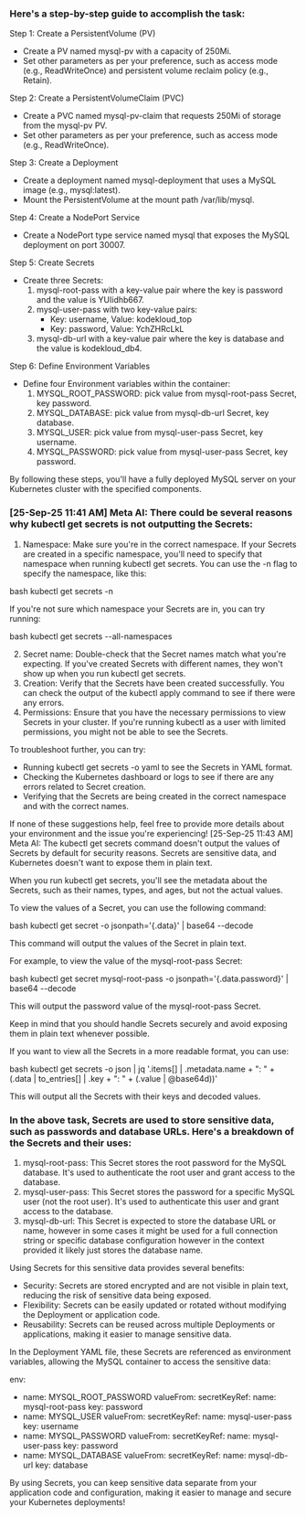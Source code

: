 ### Here's a step-by-step guide to accomplish the task:

Step 1: Create a PersistentVolume (PV)

- Create a PV named mysql-pv with a capacity of 250Mi.
- Set other parameters as per your preference, such as access mode (e.g., ReadWriteOnce) and persistent volume reclaim policy (e.g., Retain).

Step 2: Create a PersistentVolumeClaim (PVC)

- Create a PVC named mysql-pv-claim that requests 250Mi of storage from the mysql-pv PV.
- Set other parameters as per your preference, such as access mode (e.g., ReadWriteOnce).

Step 3: Create a Deployment

- Create a deployment named mysql-deployment that uses a MySQL image (e.g., mysql:latest).
- Mount the PersistentVolume at the mount path /var/lib/mysql.

Step 4: Create a NodePort Service

- Create a NodePort type service named mysql that exposes the MySQL deployment on port 30007.

Step 5: Create Secrets

- Create three Secrets:
    1. mysql-root-pass with a key-value pair where the key is password and the value is YUIidhb667.
    2. mysql-user-pass with two key-value pairs:
        - Key: username, Value: kodekloud_top
        - Key: password, Value: YchZHRcLkL
    3. mysql-db-url with a key-value pair where the key is database and the value is kodekloud_db4.

Step 6: Define Environment Variables

- Define four Environment variables within the container:
    1. MYSQL_ROOT_PASSWORD: pick value from mysql-root-pass Secret, key password.
    2. MYSQL_DATABASE: pick value from mysql-db-url Secret, key database.
    3. MYSQL_USER: pick value from mysql-user-pass Secret, key username.
    4. MYSQL_PASSWORD: pick value from mysql-user-pass Secret, key password.

By following these steps, you'll have a fully deployed MySQL server on your Kubernetes cluster with the specified components.


### [25-Sep-25 11:41 AM] Meta AI: There could be several reasons why kubectl get secrets is not outputting the Secrets:

1. Namespace: Make sure you're in the correct namespace. If your Secrets are created in a specific namespace, you'll need to specify that namespace when running kubectl get secrets. You can use the -n flag to specify the namespace, like this:

bash
kubectl get secrets -n <namespace-name>

If you're not sure which namespace your Secrets are in, you can try running:

bash
kubectl get secrets --all-namespaces

2. Secret name: Double-check that the Secret names match what you're expecting. If you've created Secrets with different names, they won't show up when you run kubectl get secrets.
3. Creation: Verify that the Secrets have been created successfully. You can check the output of the kubectl apply command to see if there were any errors.
4. Permissions: Ensure that you have the necessary permissions to view Secrets in your cluster. If you're running kubectl as a user with limited permissions, you might not be able to see the Secrets.

To troubleshoot further, you can try:

- Running kubectl get secrets -o yaml to see the Secrets in YAML format.
- Checking the Kubernetes dashboard or logs to see if there are any errors related to Secret creation.
- Verifying that the Secrets are being created in the correct namespace and with the correct names.

If none of these suggestions help, feel free to provide more details about your environment and the issue you're experiencing!
[25-Sep-25 11:43 AM] Meta AI: The kubectl get secrets command doesn't output the values of Secrets by default for security reasons. Secrets are sensitive data, and Kubernetes doesn't want to expose them in plain text.

When you run kubectl get secrets, you'll see the metadata about the Secrets, such as their names, types, and ages, but not the actual values.

To view the values of a Secret, you can use the following command:

bash
kubectl get secret <secret-name> -o jsonpath='{.data}' | base64 --decode

This command will output the values of the Secret in plain text.

For example, to view the value of the mysql-root-pass Secret:

bash
kubectl get secret mysql-root-pass -o jsonpath='{.data.password}' | base64 --decode

This will output the password value of the mysql-root-pass Secret.

Keep in mind that you should handle Secrets securely and avoid exposing them in plain text whenever possible.

If you want to view all the Secrets in a more readable format, you can use:

bash
kubectl get secrets -o json | jq '.items[] | .metadata.name + ": " + (.data | to_entries[] | .key + ": " + (.value | @base64d))'

This will output all the Secrets with their keys and decoded values.

### In the above task, Secrets are used to store sensitive data, such as passwords and database URLs. Here's a breakdown of the Secrets and their uses:

1. mysql-root-pass: This Secret stores the root password for the MySQL database. It's used to authenticate the root user and grant access to the database.
2. mysql-user-pass: This Secret stores the password for a specific MySQL user (not the root user). It's used to authenticate this user and grant access to the database.
3. mysql-db-url: This Secret is expected to store the database URL or name, however in some cases it might be used for a full connection string or specific database configuration however in the context provided it likely just stores the database name.

Using Secrets for this sensitive data provides several benefits:

- Security: Secrets are stored encrypted and are not visible in plain text, reducing the risk of sensitive data being exposed.
- Flexibility: Secrets can be easily updated or rotated without modifying the Deployment or application code.
- Reusability: Secrets can be reused across multiple Deployments or applications, making it easier to manage sensitive data.

In the Deployment YAML file, these Secrets are referenced as environment variables, allowing the MySQL container to access the sensitive data:

env:
- name: MYSQL_ROOT_PASSWORD
  valueFrom:
    secretKeyRef:
      name: mysql-root-pass
      key: password
- name: MYSQL_USER
  valueFrom:
    secretKeyRef:
      name: mysql-user-pass
      key: username
- name: MYSQL_PASSWORD
  valueFrom:
    secretKeyRef:
      name: mysql-user-pass
      key: password
- name: MYSQL_DATABASE
  valueFrom:
    secretKeyRef:
      name: mysql-db-url
      key: database

By using Secrets, you can keep sensitive data separate from your application code and configuration, making it easier to manage and secure your Kubernetes deployments!
